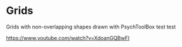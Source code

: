# Grids
Grids with non-overlapping shapes drawn with PsychToolBox
test
test

https://www.youtube.com/watch?v=XdoanGQBwFI
